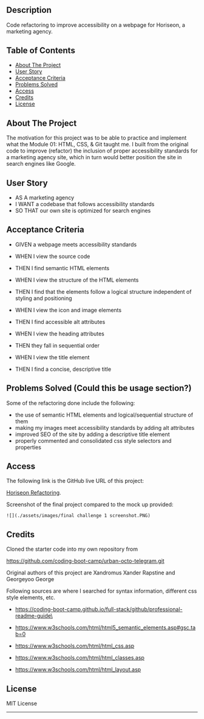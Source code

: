 # <Horiseon-Refactoring>

## Description

Code refactoring to improve accessibility on a webpage for Horiseon, a marketing agency.

## Table of Contents

- [About The Project](#about-the-project)
- [User Story](#user-story)
- [Acceptance Criteria](#acceptance-criteria)
- [Problems Solved](#problems-solved)
- [Access](#access)
- [Credits](#credits)
- [License](#license)

## About The Project

The motivation for this project was to be able to practice and implement what the Module 01: HTML, CSS, & Git taught me. I built from the original code to improve (refactor) the inclusion of proper accessibility standards for a marketing agency site, which in turn would better position the site in search engines like Google.

## User Story

- AS A marketing agency
- I WANT a codebase that follows accessibility standards
- SO THAT our own site is optimized for search engines

## Acceptance Criteria

- GIVEN a webpage meets accessibility standards

- WHEN I view the source code
- THEN I find semantic HTML elements

- WHEN I view the structure of the HTML elements
- THEN I find that the elements follow a logical structure independent of styling and positioning

- WHEN I view the icon and image elements
- THEN I find accessible alt attributes

- WHEN I view the heading attributes
- THEN they fall in sequential order

- WHEN I view the title element
- THEN I find a concise, descriptive title

## Problems Solved (Could this be usage section?)

 Some of the refactoring done include the following:  

- the use of semantic HTML elements and logical/sequential structure of them
- making my images meet accessibility standards by adding alt attributes
- improved SEO of the site by adding a descriptive title element
- properly commented and consolidated css style selectors and properties

## Access

The following link is the GitHub live URL of this project:

[Horiseon Refactoring](https://ruthiepina.github.io/Horiseon-Refactoring).   

Screenshot of the final project compared to the mock up provided:

    ![](./assets/images/final challenge 1 screenshot.PNG)

## Credits

Cloned the starter code into my own repository from

https://github.com/coding-boot-camp/urban-octo-telegram.git

Original authors of this project are Xandromus Xander Rapstine and Georgeyoo George


Following sources are where I searched for syntax information, different css style elements, etc.
- https://coding-boot-camp.github.io/full-stack/github/professional-readme-guide\

- https://www.w3schools.com/html/html5_semantic_elements.asp#gsc.tab=0

- https://www.w3schools.com/html/html_css.asp

- https://www.w3schools.com/html/html_classes.asp

- https://www.w3schools.com/html/html_layout.asp

## License

MIT License

---

